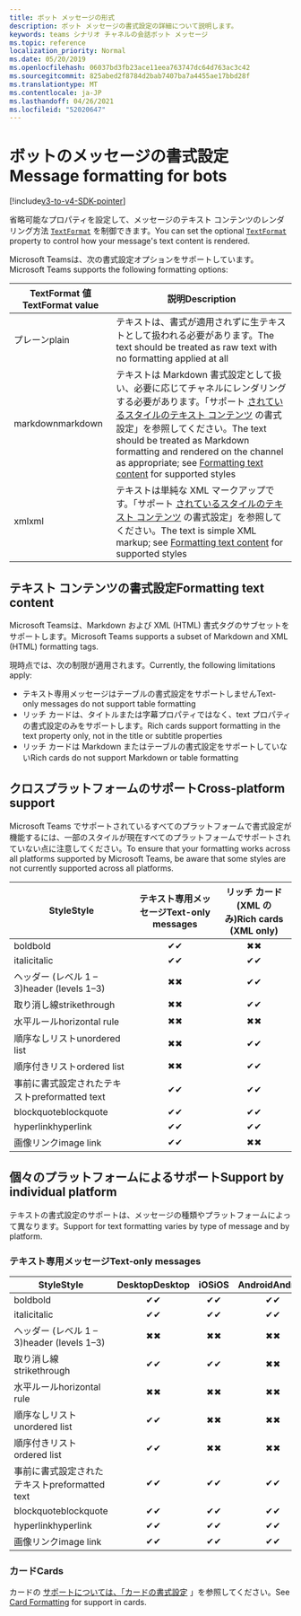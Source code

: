 ```yaml
---
title: ボット メッセージの形式
description: ボット メッセージの書式設定の詳細について説明します。
keywords: teams シナリオ チャネルの会話ボット メッセージ
ms.topic: reference
localization_priority: Normal
ms.date: 05/20/2019
ms.openlocfilehash: 06037bd3fb23ace11eea763747dc64d763ac3c42
ms.sourcegitcommit: 825abed2f8784d2bab7407ba7a4455ae17bbd28f
ms.translationtype: MT
ms.contentlocale: ja-JP
ms.lasthandoff: 04/26/2021
ms.locfileid: "52020647"
---
```

# <a name="message-formatting-for-bots"></a><span data-ttu-id="03911-104">ボットのメッセージの書式設定</span><span class="sxs-lookup"><span data-stu-id="03911-104">Message formatting for bots</span></span>

[!include[v3-to-v4-SDK-pointer](~/includes/v3-to-v4-pointer-bots.md)]

<span data-ttu-id="03911-105">省略可能なプロパティを設定して、メッセージのテキスト コンテンツのレンダリング方法 [`TextFormat`](/bot-framework/dotnet/bot-builder-dotnet-create-messages#customizing-a-message) を制御できます。</span><span class="sxs-lookup"><span data-stu-id="03911-105">You can set the optional [`TextFormat`](/bot-framework/dotnet/bot-builder-dotnet-create-messages#customizing-a-message) property to control how your message's text content is rendered.</span></span>

<span data-ttu-id="03911-106">Microsoft Teamsは、次の書式設定オプションをサポートしています。</span><span class="sxs-lookup"><span data-stu-id="03911-106">Microsoft Teams supports the following formatting options:</span></span>

| <span data-ttu-id="03911-107">TextFormat 値</span><span class="sxs-lookup"><span data-stu-id="03911-107">TextFormat value</span></span> | <span data-ttu-id="03911-108">説明</span><span class="sxs-lookup"><span data-stu-id="03911-108">Description</span></span> |
| --- | --- |
| <span data-ttu-id="03911-109">プレーン</span><span class="sxs-lookup"><span data-stu-id="03911-109">plain</span></span> | <span data-ttu-id="03911-110">テキストは、書式が適用されずに生テキストとして扱われる必要があります。</span><span class="sxs-lookup"><span data-stu-id="03911-110">The text should be treated as raw text with no formatting applied at all</span></span> |
| <span data-ttu-id="03911-111">markdown</span><span class="sxs-lookup"><span data-stu-id="03911-111">markdown</span></span> | <span data-ttu-id="03911-112">テキストは Markdown 書式設定として扱い、必要に応じてチャネルにレンダリングする必要があります。「サポート [されているスタイルのテキスト コンテンツ](#formatting-text-content) の書式設定」を参照してください。</span><span class="sxs-lookup"><span data-stu-id="03911-112">The text should be treated as Markdown formatting and rendered on the channel as appropriate; see [Formatting text content](#formatting-text-content) for supported styles</span></span> |
| <span data-ttu-id="03911-113">xml</span><span class="sxs-lookup"><span data-stu-id="03911-113">xml</span></span> | <span data-ttu-id="03911-114">テキストは単純な XML マークアップです。「サポート [されているスタイルのテキスト コンテンツ](#formatting-text-content) の書式設定」を参照してください。</span><span class="sxs-lookup"><span data-stu-id="03911-114">The text is simple XML markup; see [Formatting text content](#formatting-text-content) for supported styles</span></span> |

## <a name="formatting-text-content"></a><span data-ttu-id="03911-115">テキスト コンテンツの書式設定</span><span class="sxs-lookup"><span data-stu-id="03911-115">Formatting text content</span></span>

<span data-ttu-id="03911-116">Microsoft Teamsは、Markdown および XML (HTML) 書式タグのサブセットをサポートします。</span><span class="sxs-lookup"><span data-stu-id="03911-116">Microsoft Teams supports a subset of Markdown and XML (HTML) formatting tags.</span></span>

<span data-ttu-id="03911-117">現時点では、次の制限が適用されます。</span><span class="sxs-lookup"><span data-stu-id="03911-117">Currently, the following limitations apply:</span></span>

* <span data-ttu-id="03911-118">テキスト専用メッセージはテーブルの書式設定をサポートしません</span><span class="sxs-lookup"><span data-stu-id="03911-118">Text-only messages do not support table formatting</span></span>
* <span data-ttu-id="03911-119">リッチ カードは、タイトルまたは字幕プロパティではなく、text プロパティの書式設定のみをサポートします。</span><span class="sxs-lookup"><span data-stu-id="03911-119">Rich cards support formatting in the text property only, not in the title or subtitle properties</span></span>
* <span data-ttu-id="03911-120">リッチ カードは Markdown またはテーブルの書式設定をサポートしていない</span><span class="sxs-lookup"><span data-stu-id="03911-120">Rich cards do not support Markdown or table formatting</span></span>

## <a name="cross-platform-support"></a><span data-ttu-id="03911-121">クロスプラットフォームのサポート</span><span class="sxs-lookup"><span data-stu-id="03911-121">Cross-platform support</span></span>

<span data-ttu-id="03911-122">Microsoft Teams でサポートされているすべてのプラットフォームで書式設定が機能するには、一部のスタイルが現在すべてのプラットフォームでサポートされていない点に注意してください。</span><span class="sxs-lookup"><span data-stu-id="03911-122">To ensure that your formatting works across all platforms supported by Microsoft Teams, be aware that some styles are not currently supported across all platforms.</span></span>

| <span data-ttu-id="03911-123">Style</span><span class="sxs-lookup"><span data-stu-id="03911-123">Style</span></span>                     | <span data-ttu-id="03911-124">テキスト専用メッセージ</span><span class="sxs-lookup"><span data-stu-id="03911-124">Text-only messages</span></span> | <span data-ttu-id="03911-125">リッチ カード (XML のみ)</span><span class="sxs-lookup"><span data-stu-id="03911-125">Rich cards (XML only)</span></span> |
| ---                       | :---: | :---: |
| <span data-ttu-id="03911-126">bold</span><span class="sxs-lookup"><span data-stu-id="03911-126">bold</span></span>                      | <span data-ttu-id="03911-127">✔</span><span class="sxs-lookup"><span data-stu-id="03911-127">✔</span></span> | <span data-ttu-id="03911-128">✖</span><span class="sxs-lookup"><span data-stu-id="03911-128">✖</span></span> |
| <span data-ttu-id="03911-129">italic</span><span class="sxs-lookup"><span data-stu-id="03911-129">italic</span></span>                    | <span data-ttu-id="03911-130">✔</span><span class="sxs-lookup"><span data-stu-id="03911-130">✔</span></span> | <span data-ttu-id="03911-131">✔</span><span class="sxs-lookup"><span data-stu-id="03911-131">✔</span></span> |
| <span data-ttu-id="03911-132">ヘッダー (レベル 1 &ndash; 3)</span><span class="sxs-lookup"><span data-stu-id="03911-132">header (levels 1&ndash;3)</span></span> | <span data-ttu-id="03911-133">✖</span><span class="sxs-lookup"><span data-stu-id="03911-133">✖</span></span> | <span data-ttu-id="03911-134">✔</span><span class="sxs-lookup"><span data-stu-id="03911-134">✔</span></span> |
| <span data-ttu-id="03911-135">取り消し線</span><span class="sxs-lookup"><span data-stu-id="03911-135">strikethrough</span></span>             | <span data-ttu-id="03911-136">✖</span><span class="sxs-lookup"><span data-stu-id="03911-136">✖</span></span> | <span data-ttu-id="03911-137">✔</span><span class="sxs-lookup"><span data-stu-id="03911-137">✔</span></span> |
| <span data-ttu-id="03911-138">水平ルール</span><span class="sxs-lookup"><span data-stu-id="03911-138">horizontal rule</span></span>           | <span data-ttu-id="03911-139">✖</span><span class="sxs-lookup"><span data-stu-id="03911-139">✖</span></span> | <span data-ttu-id="03911-140">✖</span><span class="sxs-lookup"><span data-stu-id="03911-140">✖</span></span> |
| <span data-ttu-id="03911-141">順序なしリスト</span><span class="sxs-lookup"><span data-stu-id="03911-141">unordered list</span></span>            | <span data-ttu-id="03911-142">✖</span><span class="sxs-lookup"><span data-stu-id="03911-142">✖</span></span> | <span data-ttu-id="03911-143">✔</span><span class="sxs-lookup"><span data-stu-id="03911-143">✔</span></span> |
| <span data-ttu-id="03911-144">順序付きリスト</span><span class="sxs-lookup"><span data-stu-id="03911-144">ordered list</span></span>              | <span data-ttu-id="03911-145">✖</span><span class="sxs-lookup"><span data-stu-id="03911-145">✖</span></span> | <span data-ttu-id="03911-146">✔</span><span class="sxs-lookup"><span data-stu-id="03911-146">✔</span></span> |
| <span data-ttu-id="03911-147">事前に書式設定されたテキスト</span><span class="sxs-lookup"><span data-stu-id="03911-147">preformatted text</span></span>         | <span data-ttu-id="03911-148">✔</span><span class="sxs-lookup"><span data-stu-id="03911-148">✔</span></span> | <span data-ttu-id="03911-149">✔</span><span class="sxs-lookup"><span data-stu-id="03911-149">✔</span></span> |
| <span data-ttu-id="03911-150">blockquote</span><span class="sxs-lookup"><span data-stu-id="03911-150">blockquote</span></span>                | <span data-ttu-id="03911-151">✔</span><span class="sxs-lookup"><span data-stu-id="03911-151">✔</span></span> | <span data-ttu-id="03911-152">✔</span><span class="sxs-lookup"><span data-stu-id="03911-152">✔</span></span> |
| <span data-ttu-id="03911-153">hyperlink</span><span class="sxs-lookup"><span data-stu-id="03911-153">hyperlink</span></span>                 | <span data-ttu-id="03911-154">✔</span><span class="sxs-lookup"><span data-stu-id="03911-154">✔</span></span> | <span data-ttu-id="03911-155">✔</span><span class="sxs-lookup"><span data-stu-id="03911-155">✔</span></span> |
| <span data-ttu-id="03911-156">画像リンク</span><span class="sxs-lookup"><span data-stu-id="03911-156">image link</span></span>                | <span data-ttu-id="03911-157">✔</span><span class="sxs-lookup"><span data-stu-id="03911-157">✔</span></span> | <span data-ttu-id="03911-158">✖</span><span class="sxs-lookup"><span data-stu-id="03911-158">✖</span></span> |

## <a name="support-by-individual-platform"></a><span data-ttu-id="03911-159">個々のプラットフォームによるサポート</span><span class="sxs-lookup"><span data-stu-id="03911-159">Support by individual platform</span></span>

<span data-ttu-id="03911-160">テキストの書式設定のサポートは、メッセージの種類やプラットフォームによって異なります。</span><span class="sxs-lookup"><span data-stu-id="03911-160">Support for text formatting varies by type of message and by platform.</span></span>

### <a name="text-only-messages"></a><span data-ttu-id="03911-161">テキスト専用メッセージ</span><span class="sxs-lookup"><span data-stu-id="03911-161">Text-only messages</span></span>

| <span data-ttu-id="03911-162">Style</span><span class="sxs-lookup"><span data-stu-id="03911-162">Style</span></span>                     | <span data-ttu-id="03911-163">Desktop</span><span class="sxs-lookup"><span data-stu-id="03911-163">Desktop</span></span> | <span data-ttu-id="03911-164">iOS</span><span class="sxs-lookup"><span data-stu-id="03911-164">iOS</span></span> | <span data-ttu-id="03911-165">Android</span><span class="sxs-lookup"><span data-stu-id="03911-165">Android</span></span> |
| ---                       | :---: | :---: | :---: |
| <span data-ttu-id="03911-166">bold</span><span class="sxs-lookup"><span data-stu-id="03911-166">bold</span></span>                      | <span data-ttu-id="03911-167">✔</span><span class="sxs-lookup"><span data-stu-id="03911-167">✔</span></span> | <span data-ttu-id="03911-168">✔</span><span class="sxs-lookup"><span data-stu-id="03911-168">✔</span></span> | <span data-ttu-id="03911-169">✔</span><span class="sxs-lookup"><span data-stu-id="03911-169">✔</span></span> |
| <span data-ttu-id="03911-170">italic</span><span class="sxs-lookup"><span data-stu-id="03911-170">italic</span></span>                    | <span data-ttu-id="03911-171">✔</span><span class="sxs-lookup"><span data-stu-id="03911-171">✔</span></span> | <span data-ttu-id="03911-172">✔</span><span class="sxs-lookup"><span data-stu-id="03911-172">✔</span></span> | <span data-ttu-id="03911-173">✔</span><span class="sxs-lookup"><span data-stu-id="03911-173">✔</span></span> |
| <span data-ttu-id="03911-174">ヘッダー (レベル 1 &ndash; 3)</span><span class="sxs-lookup"><span data-stu-id="03911-174">header (levels 1&ndash;3)</span></span> | <span data-ttu-id="03911-175">✖</span><span class="sxs-lookup"><span data-stu-id="03911-175">✖</span></span> | <span data-ttu-id="03911-176">✖</span><span class="sxs-lookup"><span data-stu-id="03911-176">✖</span></span> | <span data-ttu-id="03911-177">✖</span><span class="sxs-lookup"><span data-stu-id="03911-177">✖</span></span> |
| <span data-ttu-id="03911-178">取り消し線</span><span class="sxs-lookup"><span data-stu-id="03911-178">strikethrough</span></span>             | <span data-ttu-id="03911-179">✔</span><span class="sxs-lookup"><span data-stu-id="03911-179">✔</span></span> | <span data-ttu-id="03911-180">✔</span><span class="sxs-lookup"><span data-stu-id="03911-180">✔</span></span> | <span data-ttu-id="03911-181">✖</span><span class="sxs-lookup"><span data-stu-id="03911-181">✖</span></span> |
| <span data-ttu-id="03911-182">水平ルール</span><span class="sxs-lookup"><span data-stu-id="03911-182">horizontal rule</span></span>           | <span data-ttu-id="03911-183">✖</span><span class="sxs-lookup"><span data-stu-id="03911-183">✖</span></span> | <span data-ttu-id="03911-184">✖</span><span class="sxs-lookup"><span data-stu-id="03911-184">✖</span></span> | <span data-ttu-id="03911-185">✖</span><span class="sxs-lookup"><span data-stu-id="03911-185">✖</span></span> |
| <span data-ttu-id="03911-186">順序なしリスト</span><span class="sxs-lookup"><span data-stu-id="03911-186">unordered list</span></span>            | <span data-ttu-id="03911-187">✔</span><span class="sxs-lookup"><span data-stu-id="03911-187">✔</span></span> | <span data-ttu-id="03911-188">✖</span><span class="sxs-lookup"><span data-stu-id="03911-188">✖</span></span> | <span data-ttu-id="03911-189">✖</span><span class="sxs-lookup"><span data-stu-id="03911-189">✖</span></span> |
| <span data-ttu-id="03911-190">順序付きリスト</span><span class="sxs-lookup"><span data-stu-id="03911-190">ordered list</span></span>              | <span data-ttu-id="03911-191">✔</span><span class="sxs-lookup"><span data-stu-id="03911-191">✔</span></span> | <span data-ttu-id="03911-192">✖</span><span class="sxs-lookup"><span data-stu-id="03911-192">✖</span></span> | <span data-ttu-id="03911-193">✖</span><span class="sxs-lookup"><span data-stu-id="03911-193">✖</span></span> |
| <span data-ttu-id="03911-194">事前に書式設定されたテキスト</span><span class="sxs-lookup"><span data-stu-id="03911-194">preformatted text</span></span>         | <span data-ttu-id="03911-195">✔</span><span class="sxs-lookup"><span data-stu-id="03911-195">✔</span></span> | <span data-ttu-id="03911-196">✔</span><span class="sxs-lookup"><span data-stu-id="03911-196">✔</span></span> | <span data-ttu-id="03911-197">✔</span><span class="sxs-lookup"><span data-stu-id="03911-197">✔</span></span> |
| <span data-ttu-id="03911-198">blockquote</span><span class="sxs-lookup"><span data-stu-id="03911-198">blockquote</span></span>                | <span data-ttu-id="03911-199">✔</span><span class="sxs-lookup"><span data-stu-id="03911-199">✔</span></span> | <span data-ttu-id="03911-200">✔</span><span class="sxs-lookup"><span data-stu-id="03911-200">✔</span></span> | <span data-ttu-id="03911-201">✔</span><span class="sxs-lookup"><span data-stu-id="03911-201">✔</span></span> |
| <span data-ttu-id="03911-202">hyperlink</span><span class="sxs-lookup"><span data-stu-id="03911-202">hyperlink</span></span>                 | <span data-ttu-id="03911-203">✔</span><span class="sxs-lookup"><span data-stu-id="03911-203">✔</span></span> | <span data-ttu-id="03911-204">✔</span><span class="sxs-lookup"><span data-stu-id="03911-204">✔</span></span> | <span data-ttu-id="03911-205">✔</span><span class="sxs-lookup"><span data-stu-id="03911-205">✔</span></span> |
| <span data-ttu-id="03911-206">画像リンク</span><span class="sxs-lookup"><span data-stu-id="03911-206">image link</span></span>                | <span data-ttu-id="03911-207">✔</span><span class="sxs-lookup"><span data-stu-id="03911-207">✔</span></span> | <span data-ttu-id="03911-208">✔</span><span class="sxs-lookup"><span data-stu-id="03911-208">✔</span></span> | <span data-ttu-id="03911-209">✔</span><span class="sxs-lookup"><span data-stu-id="03911-209">✔</span></span> |

### <a name="cards"></a><span data-ttu-id="03911-210">カード</span><span class="sxs-lookup"><span data-stu-id="03911-210">Cards</span></span>

<span data-ttu-id="03911-211">カードの [サポートについては、「カードの書式設定](~/task-modules-and-cards/cards/cards-format.md) 」を参照してください。</span><span class="sxs-lookup"><span data-stu-id="03911-211">See [Card Formatting](~/task-modules-and-cards/cards/cards-format.md) for support in cards.</span></span>
